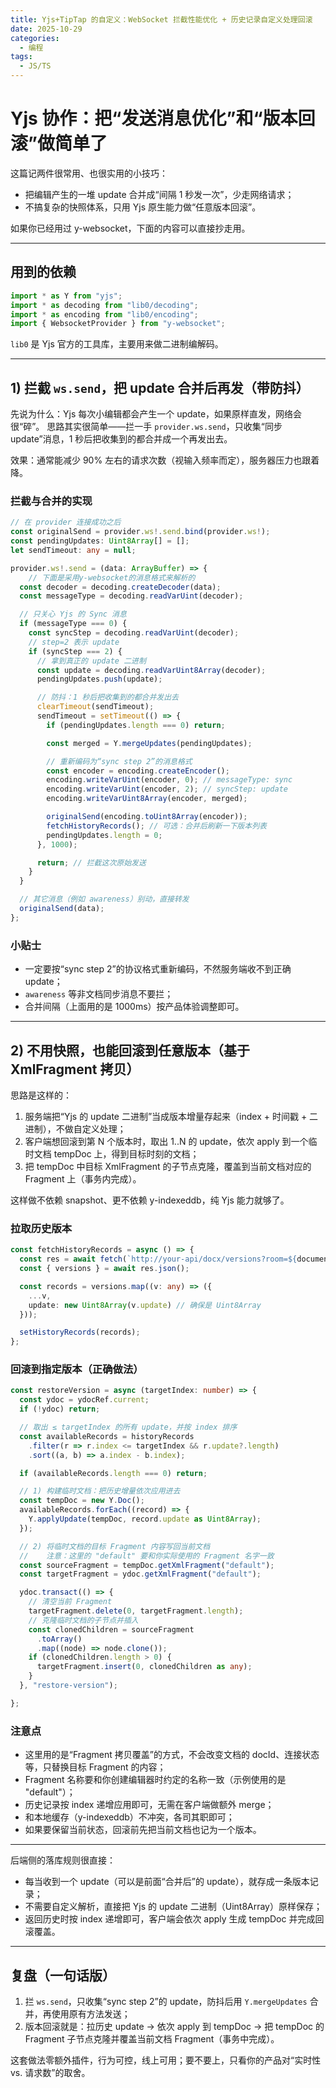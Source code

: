 ```yaml
---
title: Yjs+TipTap 的自定义：WebSocket 拦截性能优化 + 历史记录自定义处理回滚
date: 2025-10-29
categories:
  - 编程
tags:
  - JS/TS
---
```

# Yjs 协作：把“发送消息优化”和“版本回滚”做简单了

这篇记两件很常用、也很实用的小技巧：

- 把编辑产生的一堆 update 合并成“间隔 1 秒发一次”，少走网络请求；
- 不搞复杂的快照体系，只用 Yjs 原生能力做“任意版本回滚”。

如果你已经用过 y-websocket，下面的内容可以直接抄走用。

---

## 用到的依赖

```ts
import * as Y from "yjs";
import * as decoding from "lib0/decoding";
import * as encoding from "lib0/encoding";
import { WebsocketProvider } from "y-websocket";
```

`lib0` 是 Yjs 官方的工具库，主要用来做二进制编解码。

---

## 1) 拦截 `ws.send`，把 update 合并后再发（带防抖）

先说为什么：Yjs 每次小编辑都会产生一个 update，如果原样直发，网络会很“碎”。
思路其实很简单——拦一手 `provider.ws.send`，只收集“同步 update”消息，1 秒后把收集到的都合并成一个再发出去。

效果：通常能减少 90% 左右的请求次数（视输入频率而定），服务器压力也跟着降。

### 拦截与合并的实现

```ts
// 在 provider 连接成功之后
const originalSend = provider.ws!.send.bind(provider.ws!);
const pendingUpdates: Uint8Array[] = [];
let sendTimeout: any = null;

provider.ws!.send = (data: ArrayBuffer) => {
    // 下面是采用y-websocket的消息格式来解析的
  const decoder = decoding.createDecoder(data);
  const messageType = decoding.readVarUint(decoder);

  // 只关心 Yjs 的 Sync 消息
  if (messageType === 0) {
    const syncStep = decoding.readVarUint(decoder);
    // step=2 表示 update
    if (syncStep === 2) {
      // 拿到真正的 update 二进制
      const update = decoding.readVarUint8Array(decoder);
      pendingUpdates.push(update);

      // 防抖：1 秒后把收集到的都合并发出去
      clearTimeout(sendTimeout);
      sendTimeout = setTimeout(() => {
        if (pendingUpdates.length === 0) return;

        const merged = Y.mergeUpdates(pendingUpdates);

        // 重新编码为“sync step 2”的消息格式
        const encoder = encoding.createEncoder();
        encoding.writeVarUint(encoder, 0); // messageType: sync
        encoding.writeVarUint(encoder, 2); // syncStep: update
        encoding.writeVarUint8Array(encoder, merged);

        originalSend(encoding.toUint8Array(encoder));
        fetchHistoryRecords(); // 可选：合并后刷新一下版本列表
        pendingUpdates.length = 0;
      }, 1000);

      return; // 拦截这次原始发送
    }
  }

  // 其它消息（例如 awareness）别动，直接转发
  originalSend(data);
};
```

### 小贴士

- 一定要按“sync step 2”的协议格式重新编码，不然服务端收不到正确 update；
- `awareness` 等非文档同步消息不要拦；
- 合并间隔（上面用的是 1000ms）按产品体验调整即可。

---

## 2) 不用快照，也能回滚到任意版本（基于 XmlFragment 拷贝）

思路是这样的：

1. 服务端把“Yjs 的 update 二进制”当成版本增量存起来（index + 时间戳 + 二进制），不做自定义处理；
2. 客户端想回滚到第 N 个版本时，取出 1..N 的 update，依次 apply 到一个临时文档 tempDoc 上，得到目标时刻的文档；
3. 把 tempDoc 中目标 XmlFragment 的子节点克隆，覆盖到当前文档对应的 Fragment 上（事务内完成）。

这样做不依赖 snapshot、更不依赖 y-indexeddb，纯 Yjs 能力就够了。

### 拉取历史版本

```ts
const fetchHistoryRecords = async () => {
  const res = await fetch(`http://your-api/docx/versions?room=${documentId}&limit=100`);
  const { versions } = await res.json();

  const records = versions.map((v: any) => ({
    ...v,
    update: new Uint8Array(v.update) // 确保是 Uint8Array
  }));

  setHistoryRecords(records);
};
```

### 回滚到指定版本（正确做法）

```ts
const restoreVersion = async (targetIndex: number) => {
  const ydoc = ydocRef.current;
  if (!ydoc) return;

  // 取出 ≤ targetIndex 的所有 update，并按 index 排序
  const availableRecords = historyRecords
    .filter(r => r.index <= targetIndex && r.update?.length)
    .sort((a, b) => a.index - b.index);

  if (availableRecords.length === 0) return;

  // 1) 构建临时文档：把历史增量依次应用进去
  const tempDoc = new Y.Doc();
  availableRecords.forEach((record) => {
    Y.applyUpdate(tempDoc, record.update as Uint8Array);
  });

  // 2) 将临时文档的目标 Fragment 内容写回当前文档
  //    注意：这里的 "default" 要和你实际使用的 Fragment 名字一致
  const sourceFragment = tempDoc.getXmlFragment("default");
  const targetFragment = ydoc.getXmlFragment("default");

  ydoc.transact(() => {
    // 清空当前 Fragment
    targetFragment.delete(0, targetFragment.length);
    // 克隆临时文档的子节点并插入
    const clonedChildren = sourceFragment
      .toArray()
      .map((node) => node.clone());
    if (clonedChildren.length > 0) {
      targetFragment.insert(0, clonedChildren as any);
    }
  }, "restore-version");

};
```

### 注意点

- 这里用的是“Fragment 拷贝覆盖”的方式，不会改变文档的 docId、连接状态等，只替换目标 Fragment 的内容；
- Fragment 名称要和你创建编辑器时约定的名称一致（示例使用的是 "default"）；
- 历史记录按 index 递增应用即可，无需在客户端做额外 merge；
- 和本地缓存（y-indexeddb）不冲突，各司其职即可；
- 如果要保留当前状态，回滚前先把当前文档也记为一个版本。

---


后端侧的落库规则很直接：

- 每当收到一个 update（可以是前面“合并后”的 update），就存成一条版本记录；
- 不需要自定义解析，直接把 Yjs 的 update 二进制（Uint8Array）原样保存；
- 返回历史时按 index 递增即可，客户端会依次 apply 生成 tempDoc 并完成回滚覆盖。

---

## 复盘（一句话版）

1. 拦 `ws.send`，只收集“sync step 2”的 update，防抖后用 `Y.mergeUpdates` 合并，再使用原有方法发送；
2. 版本回滚就是：拉历史 update → 依次 apply 到 tempDoc → 把 tempDoc 的 Fragment 子节点克隆并覆盖当前文档 Fragment（事务中完成）。

这套做法零额外插件，行为可控，线上可用；要不要上，只看你的产品对“实时性 vs. 请求数”的取舍。
